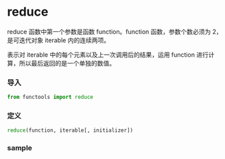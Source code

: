 # reduce
reduce 函数中第一个参数是函数 function。function 函数，参数个数必须为 2，是可迭代对象 iterable 内的连续两项。

表示对 iterable 中的每个元素以及上一次调用后的结果，运用 function 进行计算，所以最后返回的是一个单独的数值。

### 导入
```python
from functools import reduce
```


### 定义
```python
reduce(function, iterable[, initializer])
```


### sample
```python
```





